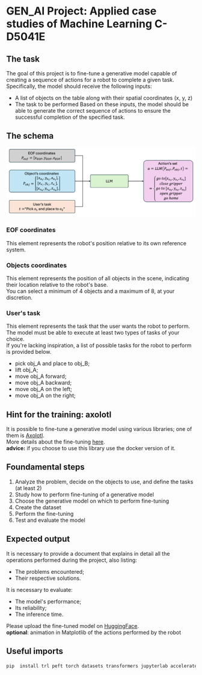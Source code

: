# GEN_AI Project: Applied case studies of Machine Learning C-D5041E
## The task

The goal of this project is to fine-tune a generative model capable of creating a sequence of actions for a robot to complete a given task. \
Specifically, the model should receive the following inputs:
- A list of objects on the table along with their spatial coordinates (x, y, z)
- The task to be performed
Based on these inputs, the model should be able to generate the correct sequence of actions to ensure the successful completion of the specified task.

## The schema
![alt text](media/a1.png "Assignment schema")

### EOF coordinates
This element represents the robot's position relative to its own reference system.

### Objects coordinates
This element represents the position of all objects in the scene, indicating their location relative to the robot's base.\
You can select a minimum of 4 objects and a maximum of 8, at your discretion.

### User's task
This element represents the task that the user wants the robot to perform. \
The model must be able to execute at least two types of tasks of your choice. \
If you're lacking inspiration, a list of possible tasks for the robot to perform is provided below.
- pick obj_A and place to obj_B;
- lift obj_A;
- move obj_A forward;
- move obj_A backward;
- move obj_A on the left;
- move obj_A on the right;

## Hint for the training: axolotl
It is possible to fine-tune a generative model using various libraries; one of them is [Axolotl](https://github.com/axolotl-ai-cloud/axolotl).\
More details about the fine-tuning [here](https://github.com/axolotl-ai-cloud/axolotl?tab=readme-ov-file#usage).\
**advice:** if you choose to use this library use the docker version of it.


## Foundamental steps
1. Analyze the problem, decide on the objects to use, and define the tasks (at least 2)
2. Study how to perform fine-tuning of a generative model
3. Choose the generative model on which to perform fine-tuning
4. Create the dataset
5. Perform the fine-tuning
6. Test and evaluate the model

## Expected output
It is necessary to provide a document that explains in detail all the operations performed during the project, also listing:
- The problems encountered;
- Their respective solutions.

It is necessary to evaluate:
- The model's performance;
- Its reliability;
- The inference time.

Please upload the fine-tuned model on [HuggingFace](https://huggingface.co/docs/hub/models-uploading#upload-a-pytorch-model-using-huggingfacehub).\
**optional**: animation in Matplotlib of the actions performed by the robot
## Useful imports
```bash
pip  install trl peft torch datasets transformers jupyterlab accelerate tiktoken matplotlib bitsandbytes evaluate scikit-learn
```

